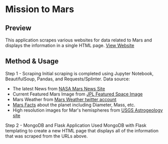 # Mission to Mars

## Preview
This application scrapes various websites for data related to Mars and displays the information in a single HTML page. 
[View Website](https://mission-mars0703.herokuapp.com/)

## Method & Usage

Step 1 - Scraping
Initial scraping is completed using Jupyter Notebook, BeautifulSoup, Pandas, and Requests/Splinter.
Data source:
* The latest News from [NASA Mars News Site](https://mars.nasa.gov/news/) 
* Current Featured Mars Image from [JPL Featured Space Image](https://www.jpl.nasa.gov/spaceimages/?search=&category=Mars)     
* Mars Weather from [Mars Weather twitter account](https://twitter.com/marswxreport?lang=en)
* [Mars Facts](http://space-facts.com/mars/) about the planet including Diameter, Mass, etc. 
* High resolution images for Mar's hemispheres from [USGS Astrogeology site](https://astrogeology.usgs.gov/search/results?q=hemisphere+enhanced&k1=target&v1=Mars) 
    
Step 2 - MongoDB and Flask Application
Used MongoDB with Flask templating to create a new HTML page that displays all of the information that was scraped from the URLs above.
